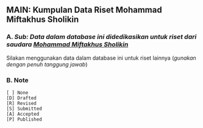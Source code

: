 ## MAIN: Kumpulan Data Riset Mohammad Miftakhus Sholikin

### A. *Sub: Data dalam database ini didedikasikan untuk riset dari saudara [Mohammad Miftakhus Sholikin](https://github.com/mohammad-miftakhus-sholikin)*
Silakan menggunakan data dalam database ini untuk riset lainnya (*gunakan dengan penuh tanggung jawab*)

### B. Note
```
[ ] None
[D] Drafted
[R] Revised
[S] Submitted
[A] Accepted
[P] Published
```
